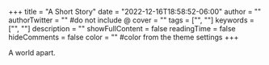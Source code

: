 +++
title = "A Short Story"
date = "2022-12-16T18:58:52-06:00"
author = ""
authorTwitter = "" #do not include @
cover = ""
tags = ["", ""]
keywords = ["", ""]
description = ""
showFullContent = false
readingTime = false
hideComments = false
color = "" #color from the theme settings
+++

A world apart.
